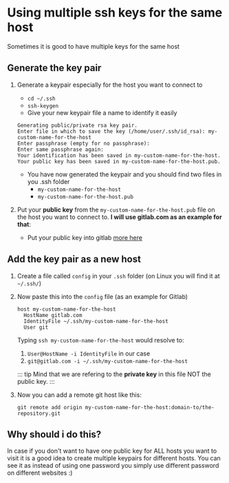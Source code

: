 # Using multiple ssh keys for the same host
Sometimes it is good to have multiple keys for the same host

## Generate the key pair
1. Generate a keypair especially for the host you want to connect to
    * `cd ~/.ssh`
    * `ssh-keygen`
    * Give your new keypair file a name to identify it easily
    ```
    Generating public/private rsa key pair.
    Enter file in which to save the key (/home/user/.ssh/id_rsa): my-custom-name-for-the-host
    Enter passphrase (empty for no passphrase):
    Enter same passphrase again:
    Your identification has been saved in my-custom-name-for-the-host.
    Your public key has been saved in my-custom-name-for-the-host.pub.
    ```
    * You have now generated the keypair and you should find two files in you .ssh folder
        * `my-custom-name-for-the-host`
        * `my-custom-name-for-the-host.pub`

2. Put your **public key** from the `my-custom-name-for-the-host.pub` file on the host you want to connect to. **I will use gitlab.com as an example for that**:
    * Put your public key into gitlab [more here](https://docs.gitlab.com/ee/gitlab-basics/create-your-ssh-keys.html)

## Add the key pair as a new host
1. Create a file called `config` in your `.ssh` folder (on Linux you will find it at `~/.ssh/`)
2. Now paste this into the `config` file (as an example for Gitlab)
    ```
    host my-custom-name-for-the-host
      HostName gitlab.com
      IdentityFile ~/.ssh/my-custom-name-for-the-host
      User git
    ```

    Typing `ssh my-custom-name-for-the-host` would resolve to:
    1. `User@HostName -i IdentityFile` in our case
    2. `git@gitlab.com -i ~/.ssh/my-custom-name-for-the-host`

    ::: tip
    Mind that we are refering to the **private key** in this file NOT the public key.
    :::
3. Now you can add a remote git host like this:
    ```
    git remote add origin my-custom-name-for-the-host:domain-to/the-repository.git
    ```

## Why should i do this?
In case if you don't want to have one public key for ALL hosts you want to visit it is a good idea to create multiple keypairs for different hosts. You can see it as instead of using one password you simply use different password on different websites :)